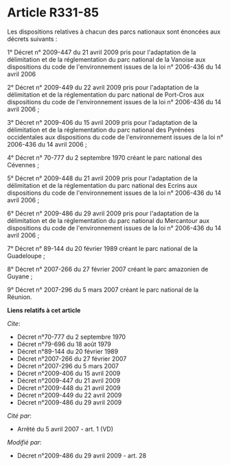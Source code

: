 # Article R331-85

Les dispositions relatives à chacun des parcs nationaux sont énoncées aux décrets suivants : 

1° Décret n° 2009-447 du 21 avril 2009 pris pour l'adaptation de la délimitation et de la réglementation du parc national de
la Vanoise aux dispositions du code de l'environnement issues de la loi n° 2006-436 du 14 avril 2006 

2° Décret n° 2009-449 du 22 avril 2009 pris pour l'adaptation de la délimitation et de la réglementation du parc national de
Port-Cros aux dispositions du code de l'environnement issues de la loi n° 2006-436 du 14 avril 2006 ; 

3° Décret n° 2009-406 du 15 avril 2009 pris pour l'adaptation de la délimitation et de la réglementation du parc national des
Pyrénées occidentales aux dispositions du code de l'environnement issues de la loi n° 2006-436 du 14 avril 2006 ; 

4° Décret n° 70-777 du 2 septembre 1970 créant le parc national des Cévennes ; 

5° Décret n° 2009-448 du 21 avril 2009 pris pour l'adaptation de la délimitation et de la réglementation du parc national des
Ecrins aux dispositions du code de l'environnement issues de la loi n° 2006-436 du 14 avril 2006 ; 

6° Décret n° 2009-486 du 29 avril 2009 pris pour l'adaptation de la délimitation et de la réglementation du parc national du
Mercantour aux dispositions du code de l'environnement issues de la loi n° 2006-436 du 14 avril 2006 ; 

7° Décret n° 89-144 du 20 février 1989 créant le parc national de la Guadeloupe ; 

8° Décret n° 2007-266 du 27 février 2007 créant le parc amazonien de Guyane ; 

9° Décret n° 2007-296 du 5 mars 2007 créant le parc national de la Réunion.

**Liens relatifs à cet article**

_Cite_:

  - Décret n°70-777 du 2 septembre 1970
  - Décret n°79-696 du 18 août 1979
  - Décret n°89-144 du 20 février 1989
  - Décret n°2007-266 du 27 février 2007
  - Décret n°2007-296 du 5 mars 2007
  - Décret n°2009-406 du 15 avril 2009
  - Décret n°2009-447 du 21 avril 2009
  - Décret n°2009-448 du 21 avril 2009
  - Décret n°2009-449 du 22 avril 2009
  - Décret n°2009-486 du 29 avril 2009

_Cité par_:

  - Arrêté du 5 avril 2007 - art. 1 (VD)

_Modifié par_:

  - Décret n°2009-486 du 29 avril 2009 - art. 28
